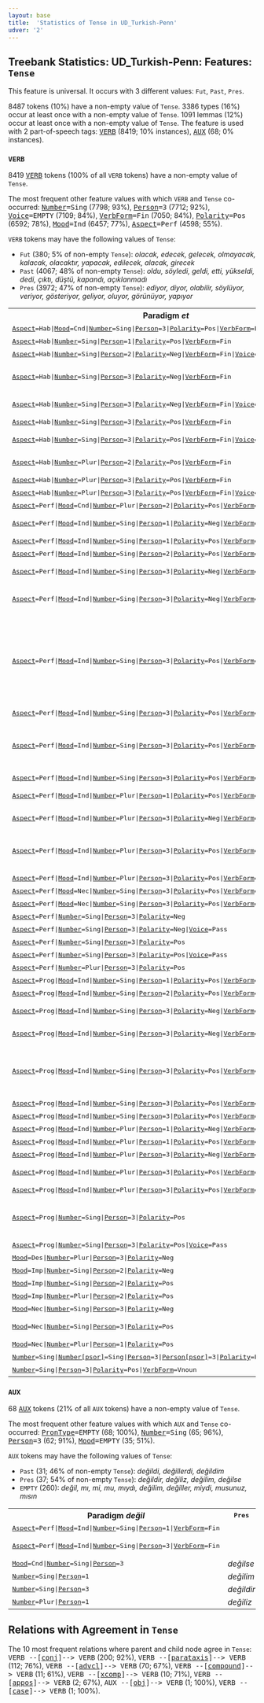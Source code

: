 ```yaml
---
layout: base
title:  'Statistics of Tense in UD_Turkish-Penn'
udver: '2'
---
```


## Treebank Statistics: UD_Turkish-Penn: Features: `Tense`

This feature is universal.
It occurs with 3 different values: `Fut`, `Past`, `Pres`.

8487 tokens (10%) have a non-empty value of `Tense`.
3386 types (16%) occur at least once with a non-empty value of `Tense`.
1091 lemmas (12%) occur at least once with a non-empty value of `Tense`.
The feature is used with 2 part-of-speech tags: <tt><a href="tr_penn-pos-VERB.html">VERB</a></tt> (8419; 10% instances), <tt><a href="tr_penn-pos-AUX.html">AUX</a></tt> (68; 0% instances).

### `VERB`

8419 <tt><a href="tr_penn-pos-VERB.html">VERB</a></tt> tokens (100% of all `VERB` tokens) have a non-empty value of `Tense`.

The most frequent other feature values with which `VERB` and `Tense` co-occurred: <tt><a href="tr_penn-feat-Number.html">Number</a></tt><tt>=Sing</tt> (7798; 93%), <tt><a href="tr_penn-feat-Person.html">Person</a></tt><tt>=3</tt> (7712; 92%), <tt><a href="tr_penn-feat-Voice.html">Voice</a></tt><tt>=EMPTY</tt> (7109; 84%), <tt><a href="tr_penn-feat-VerbForm.html">VerbForm</a></tt><tt>=Fin</tt> (7050; 84%), <tt><a href="tr_penn-feat-Polarity.html">Polarity</a></tt><tt>=Pos</tt> (6592; 78%), <tt><a href="tr_penn-feat-Mood.html">Mood</a></tt><tt>=Ind</tt> (6457; 77%), <tt><a href="tr_penn-feat-Aspect.html">Aspect</a></tt><tt>=Perf</tt> (4598; 55%).

`VERB` tokens may have the following values of `Tense`:

* `Fut` (380; 5% of non-empty `Tense`): <em>olacak, edecek, gelecek, olmayacak, kalacak, olacaktır, yapacak, edilecek, alacak, girecek</em>
* `Past` (4067; 48% of non-empty `Tense`): <em>oldu, söyledi, geldi, etti, yükseldi, dedi, çıktı, düştü, kapandı, açıklanmadı</em>
* `Pres` (3972; 47% of non-empty `Tense`): <em>ediyor, diyor, olabilir, söylüyor, veriyor, gösteriyor, geliyor, oluyor, görünüyor, yapıyor</em>

<table>
  <tr><th>Paradigm <i>et</i></th><th><tt>Pres</tt></th><th><tt>Fut</tt></th><th><tt>Past</tt></th></tr>
  <tr><td><tt><tt><a href="tr_penn-feat-Aspect.html">Aspect</a></tt><tt>=Hab</tt>|<tt><a href="tr_penn-feat-Mood.html">Mood</a></tt><tt>=Cnd</tt>|<tt><a href="tr_penn-feat-Number.html">Number</a></tt><tt>=Sing</tt>|<tt><a href="tr_penn-feat-Person.html">Person</a></tt><tt>=3</tt>|<tt><a href="tr_penn-feat-Polarity.html">Polarity</a></tt><tt>=Pos</tt>|<tt><a href="tr_penn-feat-VerbForm.html">VerbForm</a></tt><tt>=Fin</tt>|<tt><a href="tr_penn-feat-Voice.html">Voice</a></tt><tt>=Pass</tt></tt></td><td><em>edilirse</em></td><td></td><td></td></tr>
  <tr><td><tt><tt><a href="tr_penn-feat-Aspect.html">Aspect</a></tt><tt>=Hab</tt>|<tt><a href="tr_penn-feat-Number.html">Number</a></tt><tt>=Sing</tt>|<tt><a href="tr_penn-feat-Person.html">Person</a></tt><tt>=1</tt>|<tt><a href="tr_penn-feat-Polarity.html">Polarity</a></tt><tt>=Pos</tt>|<tt><a href="tr_penn-feat-VerbForm.html">VerbForm</a></tt><tt>=Fin</tt></tt></td><td><em>ederim</em></td><td></td><td></td></tr>
  <tr><td><tt><tt><a href="tr_penn-feat-Aspect.html">Aspect</a></tt><tt>=Hab</tt>|<tt><a href="tr_penn-feat-Number.html">Number</a></tt><tt>=Sing</tt>|<tt><a href="tr_penn-feat-Person.html">Person</a></tt><tt>=2</tt>|<tt><a href="tr_penn-feat-Polarity.html">Polarity</a></tt><tt>=Neg</tt>|<tt><a href="tr_penn-feat-VerbForm.html">VerbForm</a></tt><tt>=Fin</tt>|<tt><a href="tr_penn-feat-Voice.html">Voice</a></tt><tt>=Cau</tt></tt></td><td><em>ettiremezsin</em></td><td></td><td></td></tr>
  <tr><td><tt><tt><a href="tr_penn-feat-Aspect.html">Aspect</a></tt><tt>=Hab</tt>|<tt><a href="tr_penn-feat-Number.html">Number</a></tt><tt>=Sing</tt>|<tt><a href="tr_penn-feat-Person.html">Person</a></tt><tt>=3</tt>|<tt><a href="tr_penn-feat-Polarity.html">Polarity</a></tt><tt>=Neg</tt>|<tt><a href="tr_penn-feat-VerbForm.html">VerbForm</a></tt><tt>=Fin</tt></tt></td><td><em>etmez, edemez, etmeyebilir</em></td><td></td><td></td></tr>
  <tr><td><tt><tt><a href="tr_penn-feat-Aspect.html">Aspect</a></tt><tt>=Hab</tt>|<tt><a href="tr_penn-feat-Number.html">Number</a></tt><tt>=Sing</tt>|<tt><a href="tr_penn-feat-Person.html">Person</a></tt><tt>=3</tt>|<tt><a href="tr_penn-feat-Polarity.html">Polarity</a></tt><tt>=Neg</tt>|<tt><a href="tr_penn-feat-VerbForm.html">VerbForm</a></tt><tt>=Fin</tt>|<tt><a href="tr_penn-feat-Voice.html">Voice</a></tt><tt>=Pass</tt></tt></td><td><em>edilemez, edilmez</em></td><td></td><td></td></tr>
  <tr><td><tt><tt><a href="tr_penn-feat-Aspect.html">Aspect</a></tt><tt>=Hab</tt>|<tt><a href="tr_penn-feat-Number.html">Number</a></tt><tt>=Sing</tt>|<tt><a href="tr_penn-feat-Person.html">Person</a></tt><tt>=3</tt>|<tt><a href="tr_penn-feat-Polarity.html">Polarity</a></tt><tt>=Pos</tt>|<tt><a href="tr_penn-feat-VerbForm.html">VerbForm</a></tt><tt>=Fin</tt></tt></td><td><em>edebilir, eder</em></td><td></td><td></td></tr>
  <tr><td><tt><tt><a href="tr_penn-feat-Aspect.html">Aspect</a></tt><tt>=Hab</tt>|<tt><a href="tr_penn-feat-Number.html">Number</a></tt><tt>=Sing</tt>|<tt><a href="tr_penn-feat-Person.html">Person</a></tt><tt>=3</tt>|<tt><a href="tr_penn-feat-Polarity.html">Polarity</a></tt><tt>=Pos</tt>|<tt><a href="tr_penn-feat-VerbForm.html">VerbForm</a></tt><tt>=Fin</tt>|<tt><a href="tr_penn-feat-Voice.html">Voice</a></tt><tt>=Pass</tt></tt></td><td><em>edilebilir, edilir</em></td><td></td><td></td></tr>
  <tr><td><tt><tt><a href="tr_penn-feat-Aspect.html">Aspect</a></tt><tt>=Hab</tt>|<tt><a href="tr_penn-feat-Number.html">Number</a></tt><tt>=Plur</tt>|<tt><a href="tr_penn-feat-Person.html">Person</a></tt><tt>=2</tt>|<tt><a href="tr_penn-feat-Polarity.html">Polarity</a></tt><tt>=Pos</tt>|<tt><a href="tr_penn-feat-VerbForm.html">VerbForm</a></tt><tt>=Fin</tt></tt></td><td><em>edebilirsiniz, edersiniz</em></td><td></td><td></td></tr>
  <tr><td><tt><tt><a href="tr_penn-feat-Aspect.html">Aspect</a></tt><tt>=Hab</tt>|<tt><a href="tr_penn-feat-Number.html">Number</a></tt><tt>=Plur</tt>|<tt><a href="tr_penn-feat-Person.html">Person</a></tt><tt>=3</tt>|<tt><a href="tr_penn-feat-Polarity.html">Polarity</a></tt><tt>=Pos</tt>|<tt><a href="tr_penn-feat-VerbForm.html">VerbForm</a></tt><tt>=Fin</tt></tt></td><td><em>ederler</em></td><td></td><td></td></tr>
  <tr><td><tt><tt><a href="tr_penn-feat-Aspect.html">Aspect</a></tt><tt>=Hab</tt>|<tt><a href="tr_penn-feat-Number.html">Number</a></tt><tt>=Plur</tt>|<tt><a href="tr_penn-feat-Person.html">Person</a></tt><tt>=3</tt>|<tt><a href="tr_penn-feat-Polarity.html">Polarity</a></tt><tt>=Pos</tt>|<tt><a href="tr_penn-feat-VerbForm.html">VerbForm</a></tt><tt>=Fin</tt>|<tt><a href="tr_penn-feat-Voice.html">Voice</a></tt><tt>=Pass</tt></tt></td><td><em>edilebilirler</em></td><td></td><td></td></tr>
  <tr><td><tt><tt><a href="tr_penn-feat-Aspect.html">Aspect</a></tt><tt>=Perf</tt>|<tt><a href="tr_penn-feat-Mood.html">Mood</a></tt><tt>=Cnd</tt>|<tt><a href="tr_penn-feat-Number.html">Number</a></tt><tt>=Plur</tt>|<tt><a href="tr_penn-feat-Person.html">Person</a></tt><tt>=2</tt>|<tt><a href="tr_penn-feat-Polarity.html">Polarity</a></tt><tt>=Pos</tt>|<tt><a href="tr_penn-feat-VerbForm.html">VerbForm</a></tt><tt>=Fin</tt></tt></td><td></td><td></td><td><em>ettiyseniz</em></td></tr>
  <tr><td><tt><tt><a href="tr_penn-feat-Aspect.html">Aspect</a></tt><tt>=Perf</tt>|<tt><a href="tr_penn-feat-Mood.html">Mood</a></tt><tt>=Ind</tt>|<tt><a href="tr_penn-feat-Number.html">Number</a></tt><tt>=Sing</tt>|<tt><a href="tr_penn-feat-Person.html">Person</a></tt><tt>=1</tt>|<tt><a href="tr_penn-feat-Polarity.html">Polarity</a></tt><tt>=Neg</tt>|<tt><a href="tr_penn-feat-VerbForm.html">VerbForm</a></tt><tt>=Fin</tt></tt></td><td></td><td><em>etmeyeceğim</em></td><td><em>edemiyordum, etmedim</em></td></tr>
  <tr><td><tt><tt><a href="tr_penn-feat-Aspect.html">Aspect</a></tt><tt>=Perf</tt>|<tt><a href="tr_penn-feat-Mood.html">Mood</a></tt><tt>=Ind</tt>|<tt><a href="tr_penn-feat-Number.html">Number</a></tt><tt>=Sing</tt>|<tt><a href="tr_penn-feat-Person.html">Person</a></tt><tt>=1</tt>|<tt><a href="tr_penn-feat-Polarity.html">Polarity</a></tt><tt>=Pos</tt>|<tt><a href="tr_penn-feat-VerbForm.html">VerbForm</a></tt><tt>=Fin</tt></tt></td><td></td><td><em>edeceğim</em></td><td><em>ettim</em></td></tr>
  <tr><td><tt><tt><a href="tr_penn-feat-Aspect.html">Aspect</a></tt><tt>=Perf</tt>|<tt><a href="tr_penn-feat-Mood.html">Mood</a></tt><tt>=Ind</tt>|<tt><a href="tr_penn-feat-Number.html">Number</a></tt><tt>=Sing</tt>|<tt><a href="tr_penn-feat-Person.html">Person</a></tt><tt>=2</tt>|<tt><a href="tr_penn-feat-Polarity.html">Polarity</a></tt><tt>=Pos</tt>|<tt><a href="tr_penn-feat-VerbForm.html">VerbForm</a></tt><tt>=Fin</tt></tt></td><td></td><td></td><td><em>ettin</em></td></tr>
  <tr><td><tt><tt><a href="tr_penn-feat-Aspect.html">Aspect</a></tt><tt>=Perf</tt>|<tt><a href="tr_penn-feat-Mood.html">Mood</a></tt><tt>=Ind</tt>|<tt><a href="tr_penn-feat-Number.html">Number</a></tt><tt>=Sing</tt>|<tt><a href="tr_penn-feat-Person.html">Person</a></tt><tt>=3</tt>|<tt><a href="tr_penn-feat-Polarity.html">Polarity</a></tt><tt>=Neg</tt>|<tt><a href="tr_penn-feat-VerbForm.html">VerbForm</a></tt><tt>=Fin</tt></tt></td><td></td><td></td><td><em>etmedi, edemedi</em></td></tr>
  <tr><td><tt><tt><a href="tr_penn-feat-Aspect.html">Aspect</a></tt><tt>=Perf</tt>|<tt><a href="tr_penn-feat-Mood.html">Mood</a></tt><tt>=Ind</tt>|<tt><a href="tr_penn-feat-Number.html">Number</a></tt><tt>=Sing</tt>|<tt><a href="tr_penn-feat-Person.html">Person</a></tt><tt>=3</tt>|<tt><a href="tr_penn-feat-Polarity.html">Polarity</a></tt><tt>=Neg</tt>|<tt><a href="tr_penn-feat-VerbForm.html">VerbForm</a></tt><tt>=Fin</tt>|<tt><a href="tr_penn-feat-Voice.html">Voice</a></tt><tt>=Pass</tt></tt></td><td></td><td><em>edilmeyecek</em></td><td><em>edilmedi, edilemedi, edilemezdi</em></td></tr>
  <tr><td><tt><tt><a href="tr_penn-feat-Aspect.html">Aspect</a></tt><tt>=Perf</tt>|<tt><a href="tr_penn-feat-Mood.html">Mood</a></tt><tt>=Ind</tt>|<tt><a href="tr_penn-feat-Number.html">Number</a></tt><tt>=Sing</tt>|<tt><a href="tr_penn-feat-Person.html">Person</a></tt><tt>=3</tt>|<tt><a href="tr_penn-feat-Polarity.html">Polarity</a></tt><tt>=Pos</tt>|<tt><a href="tr_penn-feat-VerbForm.html">VerbForm</a></tt><tt>=Fin</tt></tt></td><td></td><td><em>edecek, edecektir, edebilecek</em></td><td><em>etti, ediyordu, edebilirdi, ETTİ, bulundu, edecekti, ederdi, ediciydi, etmişti, reddetti</em></td></tr>
  <tr><td><tt><tt><a href="tr_penn-feat-Aspect.html">Aspect</a></tt><tt>=Perf</tt>|<tt><a href="tr_penn-feat-Mood.html">Mood</a></tt><tt>=Ind</tt>|<tt><a href="tr_penn-feat-Number.html">Number</a></tt><tt>=Sing</tt>|<tt><a href="tr_penn-feat-Person.html">Person</a></tt><tt>=3</tt>|<tt><a href="tr_penn-feat-Polarity.html">Polarity</a></tt><tt>=Pos</tt>|<tt><a href="tr_penn-feat-VerbForm.html">VerbForm</a></tt><tt>=Fin</tt>|<tt><a href="tr_penn-feat-Voice.html">Voice</a></tt><tt>=Cau</tt></tt></td><td></td><td></td><td><em>ettirdi</em></td></tr>
  <tr><td><tt><tt><a href="tr_penn-feat-Aspect.html">Aspect</a></tt><tt>=Perf</tt>|<tt><a href="tr_penn-feat-Mood.html">Mood</a></tt><tt>=Ind</tt>|<tt><a href="tr_penn-feat-Number.html">Number</a></tt><tt>=Sing</tt>|<tt><a href="tr_penn-feat-Person.html">Person</a></tt><tt>=3</tt>|<tt><a href="tr_penn-feat-Polarity.html">Polarity</a></tt><tt>=Pos</tt>|<tt><a href="tr_penn-feat-VerbForm.html">VerbForm</a></tt><tt>=Fin</tt>|<tt><a href="tr_penn-feat-Voice.html">Voice</a></tt><tt>=Pass</tt></tt></td><td></td><td><em>edilecek, edilecektir</em></td><td><em>edildi, edilecekti, edilebilirdi, edilirdi, edilmişti</em></td></tr>
  <tr><td><tt><tt><a href="tr_penn-feat-Aspect.html">Aspect</a></tt><tt>=Perf</tt>|<tt><a href="tr_penn-feat-Mood.html">Mood</a></tt><tt>=Ind</tt>|<tt><a href="tr_penn-feat-Number.html">Number</a></tt><tt>=Sing</tt>|<tt><a href="tr_penn-feat-Person.html">Person</a></tt><tt>=3</tt>|<tt><a href="tr_penn-feat-Polarity.html">Polarity</a></tt><tt>=Pos</tt>|<tt><a href="tr_penn-feat-VerbForm.html">VerbForm</a></tt><tt>=Vnoun</tt>|<tt><a href="tr_penn-feat-Voice.html">Voice</a></tt><tt>=Pass</tt></tt></td><td></td><td></td><td><em>edilmeli</em></td></tr>
  <tr><td><tt><tt><a href="tr_penn-feat-Aspect.html">Aspect</a></tt><tt>=Perf</tt>|<tt><a href="tr_penn-feat-Mood.html">Mood</a></tt><tt>=Ind</tt>|<tt><a href="tr_penn-feat-Number.html">Number</a></tt><tt>=Plur</tt>|<tt><a href="tr_penn-feat-Person.html">Person</a></tt><tt>=1</tt>|<tt><a href="tr_penn-feat-Polarity.html">Polarity</a></tt><tt>=Pos</tt>|<tt><a href="tr_penn-feat-VerbForm.html">VerbForm</a></tt><tt>=Fin</tt></tt></td><td></td><td><em>edeceğiz</em></td><td><em>ettik, ederdik, etmiştik</em></td></tr>
  <tr><td><tt><tt><a href="tr_penn-feat-Aspect.html">Aspect</a></tt><tt>=Perf</tt>|<tt><a href="tr_penn-feat-Mood.html">Mood</a></tt><tt>=Ind</tt>|<tt><a href="tr_penn-feat-Number.html">Number</a></tt><tt>=Plur</tt>|<tt><a href="tr_penn-feat-Person.html">Person</a></tt><tt>=3</tt>|<tt><a href="tr_penn-feat-Polarity.html">Polarity</a></tt><tt>=Neg</tt>|<tt><a href="tr_penn-feat-VerbForm.html">VerbForm</a></tt><tt>=Fin</tt></tt></td><td></td><td><em>etmeyecekler</em></td><td><em>etmediler, edemediler</em></td></tr>
  <tr><td><tt><tt><a href="tr_penn-feat-Aspect.html">Aspect</a></tt><tt>=Perf</tt>|<tt><a href="tr_penn-feat-Mood.html">Mood</a></tt><tt>=Ind</tt>|<tt><a href="tr_penn-feat-Number.html">Number</a></tt><tt>=Plur</tt>|<tt><a href="tr_penn-feat-Person.html">Person</a></tt><tt>=3</tt>|<tt><a href="tr_penn-feat-Polarity.html">Polarity</a></tt><tt>=Pos</tt>|<tt><a href="tr_penn-feat-VerbForm.html">VerbForm</a></tt><tt>=Fin</tt></tt></td><td></td><td><em>edecekler</em></td><td><em>ettiler, ediyorlardı, etmektelerdi, etti</em></td></tr>
  <tr><td><tt><tt><a href="tr_penn-feat-Aspect.html">Aspect</a></tt><tt>=Perf</tt>|<tt><a href="tr_penn-feat-Mood.html">Mood</a></tt><tt>=Ind</tt>|<tt><a href="tr_penn-feat-Number.html">Number</a></tt><tt>=Plur</tt>|<tt><a href="tr_penn-feat-Person.html">Person</a></tt><tt>=3</tt>|<tt><a href="tr_penn-feat-Polarity.html">Polarity</a></tt><tt>=Pos</tt>|<tt><a href="tr_penn-feat-VerbForm.html">VerbForm</a></tt><tt>=Fin</tt>|<tt><a href="tr_penn-feat-Voice.html">Voice</a></tt><tt>=Pass</tt></tt></td><td></td><td></td><td><em>edildiler</em></td></tr>
  <tr><td><tt><tt><a href="tr_penn-feat-Aspect.html">Aspect</a></tt><tt>=Perf</tt>|<tt><a href="tr_penn-feat-Mood.html">Mood</a></tt><tt>=Nec</tt>|<tt><a href="tr_penn-feat-Number.html">Number</a></tt><tt>=Sing</tt>|<tt><a href="tr_penn-feat-Person.html">Person</a></tt><tt>=3</tt>|<tt><a href="tr_penn-feat-Polarity.html">Polarity</a></tt><tt>=Pos</tt>|<tt><a href="tr_penn-feat-VerbForm.html">VerbForm</a></tt><tt>=Fin</tt></tt></td><td></td><td></td><td><em>etmeliydi</em></td></tr>
  <tr><td><tt><tt><a href="tr_penn-feat-Aspect.html">Aspect</a></tt><tt>=Perf</tt>|<tt><a href="tr_penn-feat-Mood.html">Mood</a></tt><tt>=Nec</tt>|<tt><a href="tr_penn-feat-Number.html">Number</a></tt><tt>=Sing</tt>|<tt><a href="tr_penn-feat-Person.html">Person</a></tt><tt>=3</tt>|<tt><a href="tr_penn-feat-Polarity.html">Polarity</a></tt><tt>=Pos</tt>|<tt><a href="tr_penn-feat-VerbForm.html">VerbForm</a></tt><tt>=Fin</tt>|<tt><a href="tr_penn-feat-Voice.html">Voice</a></tt><tt>=Pass</tt></tt></td><td></td><td></td><td><em>edilmeliydi</em></td></tr>
  <tr><td><tt><tt><a href="tr_penn-feat-Aspect.html">Aspect</a></tt><tt>=Perf</tt>|<tt><a href="tr_penn-feat-Number.html">Number</a></tt><tt>=Sing</tt>|<tt><a href="tr_penn-feat-Person.html">Person</a></tt><tt>=3</tt>|<tt><a href="tr_penn-feat-Polarity.html">Polarity</a></tt><tt>=Neg</tt></tt></td><td><em>etmemiştir</em></td><td></td><td></td></tr>
  <tr><td><tt><tt><a href="tr_penn-feat-Aspect.html">Aspect</a></tt><tt>=Perf</tt>|<tt><a href="tr_penn-feat-Number.html">Number</a></tt><tt>=Sing</tt>|<tt><a href="tr_penn-feat-Person.html">Person</a></tt><tt>=3</tt>|<tt><a href="tr_penn-feat-Polarity.html">Polarity</a></tt><tt>=Neg</tt>|<tt><a href="tr_penn-feat-Voice.html">Voice</a></tt><tt>=Pass</tt></tt></td><td><em>edilmemiştir</em></td><td></td><td></td></tr>
  <tr><td><tt><tt><a href="tr_penn-feat-Aspect.html">Aspect</a></tt><tt>=Perf</tt>|<tt><a href="tr_penn-feat-Number.html">Number</a></tt><tt>=Sing</tt>|<tt><a href="tr_penn-feat-Person.html">Person</a></tt><tt>=3</tt>|<tt><a href="tr_penn-feat-Polarity.html">Polarity</a></tt><tt>=Pos</tt></tt></td><td><em>etmiştir</em></td><td></td><td></td></tr>
  <tr><td><tt><tt><a href="tr_penn-feat-Aspect.html">Aspect</a></tt><tt>=Perf</tt>|<tt><a href="tr_penn-feat-Number.html">Number</a></tt><tt>=Sing</tt>|<tt><a href="tr_penn-feat-Person.html">Person</a></tt><tt>=3</tt>|<tt><a href="tr_penn-feat-Polarity.html">Polarity</a></tt><tt>=Pos</tt>|<tt><a href="tr_penn-feat-Voice.html">Voice</a></tt><tt>=Pass</tt></tt></td><td><em>edilmiş</em></td><td></td><td></td></tr>
  <tr><td><tt><tt><a href="tr_penn-feat-Aspect.html">Aspect</a></tt><tt>=Perf</tt>|<tt><a href="tr_penn-feat-Number.html">Number</a></tt><tt>=Plur</tt>|<tt><a href="tr_penn-feat-Person.html">Person</a></tt><tt>=3</tt>|<tt><a href="tr_penn-feat-Polarity.html">Polarity</a></tt><tt>=Pos</tt></tt></td><td><em>etmişler</em></td><td></td><td></td></tr>
  <tr><td><tt><tt><a href="tr_penn-feat-Aspect.html">Aspect</a></tt><tt>=Prog</tt>|<tt><a href="tr_penn-feat-Mood.html">Mood</a></tt><tt>=Ind</tt>|<tt><a href="tr_penn-feat-Number.html">Number</a></tt><tt>=Sing</tt>|<tt><a href="tr_penn-feat-Person.html">Person</a></tt><tt>=1</tt>|<tt><a href="tr_penn-feat-Polarity.html">Polarity</a></tt><tt>=Pos</tt>|<tt><a href="tr_penn-feat-VerbForm.html">VerbForm</a></tt><tt>=Fin</tt></tt></td><td><em>ediyorum</em></td><td></td><td></td></tr>
  <tr><td><tt><tt><a href="tr_penn-feat-Aspect.html">Aspect</a></tt><tt>=Prog</tt>|<tt><a href="tr_penn-feat-Mood.html">Mood</a></tt><tt>=Ind</tt>|<tt><a href="tr_penn-feat-Number.html">Number</a></tt><tt>=Sing</tt>|<tt><a href="tr_penn-feat-Person.html">Person</a></tt><tt>=2</tt>|<tt><a href="tr_penn-feat-Polarity.html">Polarity</a></tt><tt>=Pos</tt>|<tt><a href="tr_penn-feat-VerbForm.html">VerbForm</a></tt><tt>=Fin</tt></tt></td><td><em>ediyorsun</em></td><td></td><td></td></tr>
  <tr><td><tt><tt><a href="tr_penn-feat-Aspect.html">Aspect</a></tt><tt>=Prog</tt>|<tt><a href="tr_penn-feat-Mood.html">Mood</a></tt><tt>=Ind</tt>|<tt><a href="tr_penn-feat-Number.html">Number</a></tt><tt>=Sing</tt>|<tt><a href="tr_penn-feat-Person.html">Person</a></tt><tt>=3</tt>|<tt><a href="tr_penn-feat-Polarity.html">Polarity</a></tt><tt>=Neg</tt>|<tt><a href="tr_penn-feat-VerbForm.html">VerbForm</a></tt><tt>=Fin</tt></tt></td><td><em>etmiyor, edemiyor</em></td><td></td><td></td></tr>
  <tr><td><tt><tt><a href="tr_penn-feat-Aspect.html">Aspect</a></tt><tt>=Prog</tt>|<tt><a href="tr_penn-feat-Mood.html">Mood</a></tt><tt>=Ind</tt>|<tt><a href="tr_penn-feat-Number.html">Number</a></tt><tt>=Sing</tt>|<tt><a href="tr_penn-feat-Person.html">Person</a></tt><tt>=3</tt>|<tt><a href="tr_penn-feat-Polarity.html">Polarity</a></tt><tt>=Neg</tt>|<tt><a href="tr_penn-feat-VerbForm.html">VerbForm</a></tt><tt>=Fin</tt>|<tt><a href="tr_penn-feat-Voice.html">Voice</a></tt><tt>=Pass</tt></tt></td><td><em>edilemiyor, edilmiyor</em></td><td></td><td></td></tr>
  <tr><td><tt><tt><a href="tr_penn-feat-Aspect.html">Aspect</a></tt><tt>=Prog</tt>|<tt><a href="tr_penn-feat-Mood.html">Mood</a></tt><tt>=Ind</tt>|<tt><a href="tr_penn-feat-Number.html">Number</a></tt><tt>=Sing</tt>|<tt><a href="tr_penn-feat-Person.html">Person</a></tt><tt>=3</tt>|<tt><a href="tr_penn-feat-Polarity.html">Polarity</a></tt><tt>=Pos</tt>|<tt><a href="tr_penn-feat-VerbForm.html">VerbForm</a></tt><tt>=Fin</tt></tt></td><td><em>ediyor, EDİYOR, edebiliyor, etmesi, ettiriyor</em></td><td></td><td></td></tr>
  <tr><td><tt><tt><a href="tr_penn-feat-Aspect.html">Aspect</a></tt><tt>=Prog</tt>|<tt><a href="tr_penn-feat-Mood.html">Mood</a></tt><tt>=Ind</tt>|<tt><a href="tr_penn-feat-Number.html">Number</a></tt><tt>=Sing</tt>|<tt><a href="tr_penn-feat-Person.html">Person</a></tt><tt>=3</tt>|<tt><a href="tr_penn-feat-Polarity.html">Polarity</a></tt><tt>=Pos</tt>|<tt><a href="tr_penn-feat-VerbForm.html">VerbForm</a></tt><tt>=Fin</tt>|<tt><a href="tr_penn-feat-Voice.html">Voice</a></tt><tt>=Cau</tt></tt></td><td><em>ettiriyor</em></td><td></td><td></td></tr>
  <tr><td><tt><tt><a href="tr_penn-feat-Aspect.html">Aspect</a></tt><tt>=Prog</tt>|<tt><a href="tr_penn-feat-Mood.html">Mood</a></tt><tt>=Ind</tt>|<tt><a href="tr_penn-feat-Number.html">Number</a></tt><tt>=Sing</tt>|<tt><a href="tr_penn-feat-Person.html">Person</a></tt><tt>=3</tt>|<tt><a href="tr_penn-feat-Polarity.html">Polarity</a></tt><tt>=Pos</tt>|<tt><a href="tr_penn-feat-VerbForm.html">VerbForm</a></tt><tt>=Fin</tt>|<tt><a href="tr_penn-feat-Voice.html">Voice</a></tt><tt>=Pass</tt></tt></td><td><em>ediliyor</em></td><td></td><td></td></tr>
  <tr><td><tt><tt><a href="tr_penn-feat-Aspect.html">Aspect</a></tt><tt>=Prog</tt>|<tt><a href="tr_penn-feat-Mood.html">Mood</a></tt><tt>=Ind</tt>|<tt><a href="tr_penn-feat-Number.html">Number</a></tt><tt>=Plur</tt>|<tt><a href="tr_penn-feat-Person.html">Person</a></tt><tt>=1</tt>|<tt><a href="tr_penn-feat-Polarity.html">Polarity</a></tt><tt>=Neg</tt>|<tt><a href="tr_penn-feat-VerbForm.html">VerbForm</a></tt><tt>=Fin</tt></tt></td><td><em>etmiyoruz</em></td><td></td><td></td></tr>
  <tr><td><tt><tt><a href="tr_penn-feat-Aspect.html">Aspect</a></tt><tt>=Prog</tt>|<tt><a href="tr_penn-feat-Mood.html">Mood</a></tt><tt>=Ind</tt>|<tt><a href="tr_penn-feat-Number.html">Number</a></tt><tt>=Plur</tt>|<tt><a href="tr_penn-feat-Person.html">Person</a></tt><tt>=1</tt>|<tt><a href="tr_penn-feat-Polarity.html">Polarity</a></tt><tt>=Pos</tt>|<tt><a href="tr_penn-feat-VerbForm.html">VerbForm</a></tt><tt>=Fin</tt></tt></td><td><em>ediyoruz</em></td><td></td><td></td></tr>
  <tr><td><tt><tt><a href="tr_penn-feat-Aspect.html">Aspect</a></tt><tt>=Prog</tt>|<tt><a href="tr_penn-feat-Mood.html">Mood</a></tt><tt>=Ind</tt>|<tt><a href="tr_penn-feat-Number.html">Number</a></tt><tt>=Plur</tt>|<tt><a href="tr_penn-feat-Person.html">Person</a></tt><tt>=3</tt>|<tt><a href="tr_penn-feat-Polarity.html">Polarity</a></tt><tt>=Neg</tt>|<tt><a href="tr_penn-feat-VerbForm.html">VerbForm</a></tt><tt>=Fin</tt></tt></td><td><em>etmiyorlar</em></td><td></td><td></td></tr>
  <tr><td><tt><tt><a href="tr_penn-feat-Aspect.html">Aspect</a></tt><tt>=Prog</tt>|<tt><a href="tr_penn-feat-Mood.html">Mood</a></tt><tt>=Ind</tt>|<tt><a href="tr_penn-feat-Number.html">Number</a></tt><tt>=Plur</tt>|<tt><a href="tr_penn-feat-Person.html">Person</a></tt><tt>=3</tt>|<tt><a href="tr_penn-feat-Polarity.html">Polarity</a></tt><tt>=Pos</tt>|<tt><a href="tr_penn-feat-VerbForm.html">VerbForm</a></tt><tt>=Fin</tt></tt></td><td><em>ediyorlar, EDİYORLAR</em></td><td></td><td></td></tr>
  <tr><td><tt><tt><a href="tr_penn-feat-Aspect.html">Aspect</a></tt><tt>=Prog</tt>|<tt><a href="tr_penn-feat-Mood.html">Mood</a></tt><tt>=Ind</tt>|<tt><a href="tr_penn-feat-Number.html">Number</a></tt><tt>=Plur</tt>|<tt><a href="tr_penn-feat-Person.html">Person</a></tt><tt>=3</tt>|<tt><a href="tr_penn-feat-Polarity.html">Polarity</a></tt><tt>=Pos</tt>|<tt><a href="tr_penn-feat-VerbForm.html">VerbForm</a></tt><tt>=Fin</tt>|<tt><a href="tr_penn-feat-Voice.html">Voice</a></tt><tt>=Pass</tt></tt></td><td><em>edilebiliyorlar</em></td><td></td><td></td></tr>
  <tr><td><tt><tt><a href="tr_penn-feat-Aspect.html">Aspect</a></tt><tt>=Prog</tt>|<tt><a href="tr_penn-feat-Number.html">Number</a></tt><tt>=Sing</tt>|<tt><a href="tr_penn-feat-Person.html">Person</a></tt><tt>=3</tt>|<tt><a href="tr_penn-feat-Polarity.html">Polarity</a></tt><tt>=Pos</tt></tt></td><td><em>etmektedir, ETMEKTEDİR, edecektir, etmekte</em></td><td></td><td></td></tr>
  <tr><td><tt><tt><a href="tr_penn-feat-Aspect.html">Aspect</a></tt><tt>=Prog</tt>|<tt><a href="tr_penn-feat-Number.html">Number</a></tt><tt>=Sing</tt>|<tt><a href="tr_penn-feat-Person.html">Person</a></tt><tt>=3</tt>|<tt><a href="tr_penn-feat-Polarity.html">Polarity</a></tt><tt>=Pos</tt>|<tt><a href="tr_penn-feat-Voice.html">Voice</a></tt><tt>=Pass</tt></tt></td><td><em>edilmektedir</em></td><td></td><td></td></tr>
  <tr><td><tt><tt><a href="tr_penn-feat-Mood.html">Mood</a></tt><tt>=Des</tt>|<tt><a href="tr_penn-feat-Number.html">Number</a></tt><tt>=Plur</tt>|<tt><a href="tr_penn-feat-Person.html">Person</a></tt><tt>=3</tt>|<tt><a href="tr_penn-feat-Polarity.html">Polarity</a></tt><tt>=Neg</tt></tt></td><td><em>etmeseler</em></td><td></td><td></td></tr>
  <tr><td><tt><tt><a href="tr_penn-feat-Mood.html">Mood</a></tt><tt>=Imp</tt>|<tt><a href="tr_penn-feat-Number.html">Number</a></tt><tt>=Sing</tt>|<tt><a href="tr_penn-feat-Person.html">Person</a></tt><tt>=2</tt>|<tt><a href="tr_penn-feat-Polarity.html">Polarity</a></tt><tt>=Neg</tt></tt></td><td><em>etme</em></td><td></td><td></td></tr>
  <tr><td><tt><tt><a href="tr_penn-feat-Mood.html">Mood</a></tt><tt>=Imp</tt>|<tt><a href="tr_penn-feat-Number.html">Number</a></tt><tt>=Sing</tt>|<tt><a href="tr_penn-feat-Person.html">Person</a></tt><tt>=2</tt>|<tt><a href="tr_penn-feat-Polarity.html">Polarity</a></tt><tt>=Pos</tt></tt></td><td><em>et</em></td><td></td><td></td></tr>
  <tr><td><tt><tt><a href="tr_penn-feat-Mood.html">Mood</a></tt><tt>=Imp</tt>|<tt><a href="tr_penn-feat-Number.html">Number</a></tt><tt>=Plur</tt>|<tt><a href="tr_penn-feat-Person.html">Person</a></tt><tt>=2</tt>|<tt><a href="tr_penn-feat-Polarity.html">Polarity</a></tt><tt>=Pos</tt></tt></td><td><em>edin</em></td><td></td><td></td></tr>
  <tr><td><tt><tt><a href="tr_penn-feat-Mood.html">Mood</a></tt><tt>=Nec</tt>|<tt><a href="tr_penn-feat-Number.html">Number</a></tt><tt>=Sing</tt>|<tt><a href="tr_penn-feat-Person.html">Person</a></tt><tt>=3</tt>|<tt><a href="tr_penn-feat-Polarity.html">Polarity</a></tt><tt>=Neg</tt></tt></td><td><em>etmemeli</em></td><td></td><td></td></tr>
  <tr><td><tt><tt><a href="tr_penn-feat-Mood.html">Mood</a></tt><tt>=Nec</tt>|<tt><a href="tr_penn-feat-Number.html">Number</a></tt><tt>=Sing</tt>|<tt><a href="tr_penn-feat-Person.html">Person</a></tt><tt>=3</tt>|<tt><a href="tr_penn-feat-Polarity.html">Polarity</a></tt><tt>=Pos</tt></tt></td><td><em>etmeli, etmelidir</em></td><td></td><td></td></tr>
  <tr><td><tt><tt><a href="tr_penn-feat-Mood.html">Mood</a></tt><tt>=Nec</tt>|<tt><a href="tr_penn-feat-Number.html">Number</a></tt><tt>=Plur</tt>|<tt><a href="tr_penn-feat-Person.html">Person</a></tt><tt>=1</tt>|<tt><a href="tr_penn-feat-Polarity.html">Polarity</a></tt><tt>=Pos</tt></tt></td><td><em>etmeliyiz</em></td><td></td><td></td></tr>
  <tr><td><tt><tt><a href="tr_penn-feat-Number.html">Number</a></tt><tt>=Sing</tt>|<tt><a href="tr_penn-feat-Number-psor.html">Number[psor]</a></tt><tt>=Sing</tt>|<tt><a href="tr_penn-feat-Person.html">Person</a></tt><tt>=3</tt>|<tt><a href="tr_penn-feat-Person-psor.html">Person[psor]</a></tt><tt>=3</tt>|<tt><a href="tr_penn-feat-Polarity.html">Polarity</a></tt><tt>=Pos</tt>|<tt><a href="tr_penn-feat-VerbForm.html">VerbForm</a></tt><tt>=Part</tt></tt></td><td><em>ettiğidir</em></td><td></td><td></td></tr>
  <tr><td><tt><tt><a href="tr_penn-feat-Number.html">Number</a></tt><tt>=Sing</tt>|<tt><a href="tr_penn-feat-Person.html">Person</a></tt><tt>=3</tt>|<tt><a href="tr_penn-feat-Polarity.html">Polarity</a></tt><tt>=Pos</tt>|<tt><a href="tr_penn-feat-VerbForm.html">VerbForm</a></tt><tt>=Vnoun</tt></tt></td><td><em>etmektedir</em></td><td></td><td></td></tr>
</table>

### `AUX`

68 <tt><a href="tr_penn-pos-AUX.html">AUX</a></tt> tokens (21% of all `AUX` tokens) have a non-empty value of `Tense`.

The most frequent other feature values with which `AUX` and `Tense` co-occurred: <tt><a href="tr_penn-feat-PronType.html">PronType</a></tt><tt>=EMPTY</tt> (68; 100%), <tt><a href="tr_penn-feat-Number.html">Number</a></tt><tt>=Sing</tt> (65; 96%), <tt><a href="tr_penn-feat-Person.html">Person</a></tt><tt>=3</tt> (62; 91%), <tt><a href="tr_penn-feat-Mood.html">Mood</a></tt><tt>=EMPTY</tt> (35; 51%).

`AUX` tokens may have the following values of `Tense`:

* `Past` (31; 46% of non-empty `Tense`): <em>değildi, değillerdi, değildim</em>
* `Pres` (37; 54% of non-empty `Tense`): <em>değildir, değiliz, değilim, değilse</em>
* `EMPTY` (260): <em>değil, mı, mi, mu, mıydı, değilim, değiller, miydi, musunuz, mısın</em>

<table>
  <tr><th>Paradigm <i>değil</i></th><th><tt>Pres</tt></th><th><tt>Past</tt></th></tr>
  <tr><td><tt><tt><a href="tr_penn-feat-Aspect.html">Aspect</a></tt><tt>=Perf</tt>|<tt><a href="tr_penn-feat-Mood.html">Mood</a></tt><tt>=Ind</tt>|<tt><a href="tr_penn-feat-Number.html">Number</a></tt><tt>=Sing</tt>|<tt><a href="tr_penn-feat-Person.html">Person</a></tt><tt>=1</tt>|<tt><a href="tr_penn-feat-VerbForm.html">VerbForm</a></tt><tt>=Fin</tt></tt></td><td></td><td><em>değildim</em></td></tr>
  <tr><td><tt><tt><a href="tr_penn-feat-Aspect.html">Aspect</a></tt><tt>=Perf</tt>|<tt><a href="tr_penn-feat-Mood.html">Mood</a></tt><tt>=Ind</tt>|<tt><a href="tr_penn-feat-Number.html">Number</a></tt><tt>=Sing</tt>|<tt><a href="tr_penn-feat-Person.html">Person</a></tt><tt>=3</tt>|<tt><a href="tr_penn-feat-VerbForm.html">VerbForm</a></tt><tt>=Fin</tt></tt></td><td></td><td><em>değildi, değillerdi</em></td></tr>
  <tr><td><tt><tt><a href="tr_penn-feat-Mood.html">Mood</a></tt><tt>=Cnd</tt>|<tt><a href="tr_penn-feat-Number.html">Number</a></tt><tt>=Sing</tt>|<tt><a href="tr_penn-feat-Person.html">Person</a></tt><tt>=3</tt></tt></td><td><em>değilse</em></td><td></td></tr>
  <tr><td><tt><tt><a href="tr_penn-feat-Number.html">Number</a></tt><tt>=Sing</tt>|<tt><a href="tr_penn-feat-Person.html">Person</a></tt><tt>=1</tt></tt></td><td><em>değilim</em></td><td></td></tr>
  <tr><td><tt><tt><a href="tr_penn-feat-Number.html">Number</a></tt><tt>=Sing</tt>|<tt><a href="tr_penn-feat-Person.html">Person</a></tt><tt>=3</tt></tt></td><td><em>değildir</em></td><td></td></tr>
  <tr><td><tt><tt><a href="tr_penn-feat-Number.html">Number</a></tt><tt>=Plur</tt>|<tt><a href="tr_penn-feat-Person.html">Person</a></tt><tt>=1</tt></tt></td><td><em>değiliz</em></td><td></td></tr>
</table>

## Relations with Agreement in `Tense`

The 10 most frequent relations where parent and child node agree in `Tense`:
<tt>VERB --[<tt><a href="tr_penn-dep-conj.html">conj</a></tt>]--> VERB</tt> (200; 92%),
<tt>VERB --[<tt><a href="tr_penn-dep-parataxis.html">parataxis</a></tt>]--> VERB</tt> (112; 76%),
<tt>VERB --[<tt><a href="tr_penn-dep-advcl.html">advcl</a></tt>]--> VERB</tt> (70; 67%),
<tt>VERB --[<tt><a href="tr_penn-dep-compound.html">compound</a></tt>]--> VERB</tt> (11; 61%),
<tt>VERB --[<tt><a href="tr_penn-dep-xcomp.html">xcomp</a></tt>]--> VERB</tt> (10; 71%),
<tt>VERB --[<tt><a href="tr_penn-dep-appos.html">appos</a></tt>]--> VERB</tt> (2; 67%),
<tt>AUX --[<tt><a href="tr_penn-dep-obj.html">obj</a></tt>]--> VERB</tt> (1; 100%),
<tt>VERB --[<tt><a href="tr_penn-dep-case.html">case</a></tt>]--> VERB</tt> (1; 100%).

